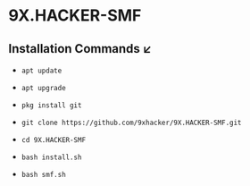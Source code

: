 # 9X.HACKER-SMF

## Installation Commands ↙️

* `apt update`

* `apt upgrade`

* `pkg install git`

* `git clone https://github.com/9xhacker/9X.HACKER-SMF.git`

* `cd 9X.HACKER-SMF`

* `bash install.sh`

* `bash smf.sh`



